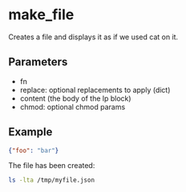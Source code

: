 # make_file

Creates a file and displays it as if we used cat on it.

## Parameters
- fn
- replace: optional replacements to apply (dict)
- content (the body of the lp block)
- chmod: optional chmod params


## Example

```json lp mode=make_file fn=/tmp/myfile.json addsrc fmt=mk_console
{"foo": "bar"}
```

The file has been created:

```bash lp fmt=mk_console
ls -lta /tmp/myfile.json
```


